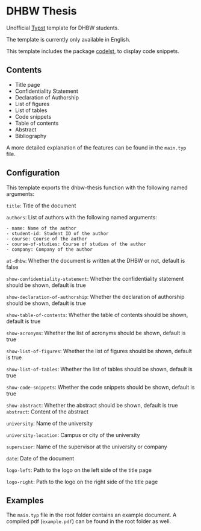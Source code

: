 # DHBW Thesis

Unofficial [Typst](https://typst.app/) template for DHBW students.

The template is currently only available in English.

This template includes the package [codelst](https://github.com/jneug/typst-codelst), to display code snippets.

## Contents

- Title page
- Confidentiality Statement
- Declaration of Authorship
- List of figures
- List of tables
- Code snippets
- Table of contents
- Abstract
- Bibliography

A more detailed explanation of the features can be found in the `main.typ` file.

## Configuration
This template exports the dhbw-thesis function with the following named arguments:

`title`: Title of the document

`authors`: List of authors with the following named arguments:
    
    - name: Name of the author
    - student-id: Student ID of the author
    - course: Course of the author
    - course-of-studies: Course of studies of the author
    - company: Company of the author

`at-dhbw`: Whether the document is written at the DHBW or not, default is false

`show-confidentiality-statement`: Whether the confidentiality statement should be shown, default is true

`show-declaration-of-authorship`: Whether the declaration of authorship should be shown, default is true

`show-table-of-contents`: Whether the table of contents should be shown, default is true

`show-acronyms`: Whether the list of acronyms should be shown, default 
is true

`show-list-of-figures`: Whether the list of figures should be shown, default is true

`show-list-of-tables`: Whether the list of tables should be shown, default is true

`show-code-snippets`: Whether the code snippets should be shown, default is true

`show-abstract`: Whether the abstract should be shown, default is true
`abstract`: Content of the abstract

`university`: Name of the university

`university-location`: Campus or city of the university

`supervisor`: Name of the supervisor at the university or company

`date`: Date of the document

`logo-left`: Path to the logo on the left side of the title page

`logo-right`: Path to the logo on the right side of the title page

## Examples

The `main.typ` file in the root folder contains an example document.
A compiled pdf (`example.pdf`) can be found in the root folder as well.